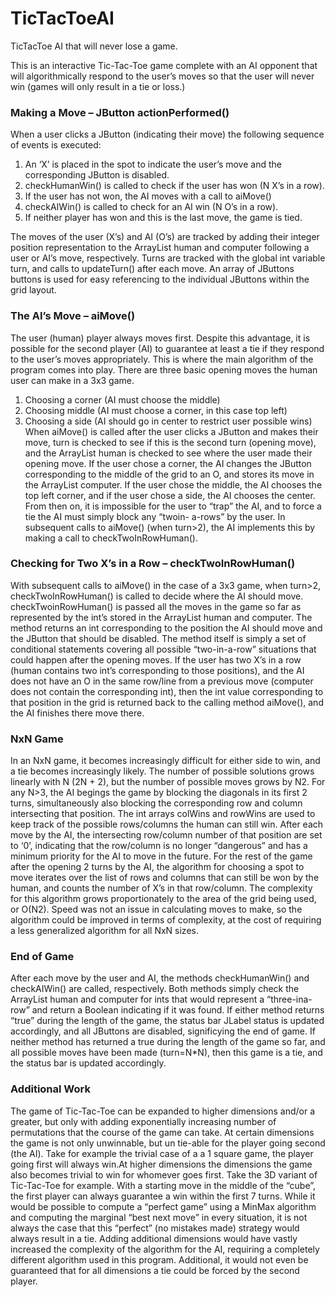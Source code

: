 # TicTacToeAI
TicTacToe AI that will never lose a game.


This is an interactive Tic-Tac-Toe game complete with an AI opponent that will
algorithmically respond to the user’s moves so that the user will never win (games will only result in a tie or
loss.)

### Making a Move – JButton actionPerformed()

When a user clicks a JButton (indicating their move) the following sequence of events is executed:

1. An ‘X’ is placed in the spot to indicate the user’s move and the corresponding JButton is disabled.
2. checkHumanWin() is called to check if the user has won (N X’s in a row).
3. If the user has not won, the AI moves with a call to aiMove()
4. checkAIWin() is called to check for an AI win (N O’s in a row).
5. If neither player has won and this is the last move, the game is tied.

The moves of the user (X’s) and AI (O’s) are tracked by adding their integer position representation to the
ArrayList<Integer> human and computer following a user or AI’s move, respectively. Turns are tracked with
the global int variable turn, and calls to updateTurn() after each move. An array of JButtons buttons is used for
easy referencing to the individual JButtons within the grid layout.

### The AI’s Move – aiMove()

The user (human) player always moves first. Despite this advantage, it is possible for the second player (AI) to
guarantee at least a tie if they respond to the user’s moves appropriately. This is where the main algorithm of
the program comes into play. There are three basic opening moves the human user can make in a 3x3 game.

1. Choosing a corner (AI must choose the middle)
2. Choosing middle (AI must choose a corner, in this case top left)
3. Choosing a side (AI should go in center to restrict user possible wins)
When aiMove() is called after the user clicks a JButton
and makes their move, turn is checked to see if this is
the second turn (opening move), and the ArrayList<int>
human is checked to see where the user made their
opening move. If the user chose a corner, the AI
changes the JButton corresponding to the middle of
the grid to an O, and stores its move in the
ArrayList<int> computer. If the user chose the middle,
the AI chooses the top left corner, and if the user chose
a side, the AI chooses the center.
From then on, it is impossible for the user to “trap” the
AI, and to force a tie the AI must simply block any “twoin-
a-rows” by the user. In subsequent calls to
aiMove() (when turn>2), the AI implements this by
making a call to checkTwoInRowHuman().

### Checking for Two X’s in a Row – checkTwoInRowHuman()
With subsequent calls to aiMove() in the case of a 3x3 game, when turn>2, checkTwoInRowHuman() is called
to decide where the AI should move. checkTwoinRowHuman() is passed all the moves in the game so far as
represented by the int’s stored in the ArrayList<int> human and computer. The method returns an int
corresponding to the position the AI should move and the JButton that should be disabled.
The method itself is simply a set of conditional statements covering all possible “two-in-a-row” situations that
could happen after the opening moves. If the user has two X’s in a row (human contains two int’s
corresponding to those positions), and the AI does not have an O in the same row/line from a previous move
(computer does not contain the corresponding int), then the int value corresponding to that position in the
grid is returned back to the calling method aiMove(), and the AI finishes there move there.

### NxN Game
In an NxN game, it becomes increasingly difficult for either side to win, and a tie becomes increasingly likely.
The number of possible solutions grows linearly with N (2N + 2), but the number of possible moves grows by
N2. For any N>3, the AI begings the game by blocking the diagonals in its first 2 turns, simultaneously also
blocking the corresponding row and column intersecting that position.
The int arrays colWins and rowWins are used to keep track of the possible rows/columns the human
can still win. After each move by the AI, the intersecting row/column number of that position are set to ‘0’,
indicating that the row/column is no longer “dangerous” and has a minimum priority for the AI to move in the
future. For the rest of the game after the opening 2 turns by the AI, the algorithm for choosing a spot to move
iterates over the list of rows and columns that can still be won by the human, and counts the number of X’s in
that row/column. The complexity for this algorithm grows proportionately to the area of the grid being used,
or O(N2). Speed was not an issue in calculating moves to make, so the algorithm could be improved in terms of
complexity, at the cost of requiring a less generalized algorithm for all NxN sizes.

### End of Game
After each move by the user and AI, the methods checkHumanWin() and checkAIWin() are called, respectively.
Both methods simply check the ArrayList<int> human and computer for ints that would represent a “three-ina-
row” and return a Boolean indicating if it was found. If either method returns “true” during the length of the
game, the status bar JLabel status is updated accordingly, and all JButtons are disabled, significying the end of
game.
If neither method has returned a true during the length of the game so far, and all possible moves have been
made (turn=N*N), then this game is a tie, and the status bar is updated accordingly.

### Additional Work

The game of Tic-Tac-Toe can be expanded to higher dimensions and/or a greater, but only with adding
exponentially increasing number of permutations that the course of the game can take. At certain dimensions
the game is not only unwinnable, but un tie-able for the player going second (the AI). Take for example the
trivial case of a a 1 square game, the player going first will always win.At higher dimensions the dimensions
the game also becomes trivial to win for whomever goes first. Take the 3D variant of Tic-Tac-Toe for example.
With a starting move in the middle of the “cube”, the first player can always guarantee a win within the first 7
turns.
While it would be possible to compute a “perfect game” using a MinMax algorithm and computing the
marginal “best next move” in every situation, it is not always the case that this “perfect” (no mistakes made)
strategy would always result in a tie.
Adding additional dimensions would have vastly increased the complexity of the algorithm for the AI,
requiring a completely different algorithm used in this program. Additional, it would not even be guaranteed
that for all dimensions a tie could be forced by the second player.
